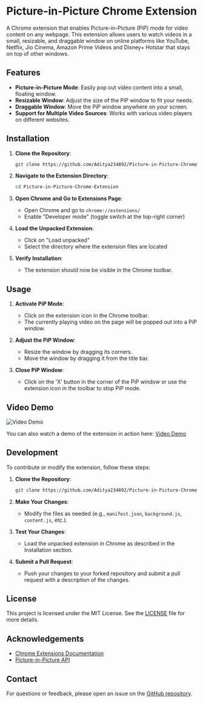 # Picture-in-Picture Chrome Extension

A Chrome extension that enables Picture-in-Picture (PiP) mode for video content on any webpage. This extension allows users to watch videos in a small, resizable, and draggable window on online platforms like YouTube, Netflix, Jio Cinema, Amazon Prime Videos and Disney+ Hotstar that stays on top of other windows.

## Features

- **Picture-in-Picture Mode**: Easily pop out video content into a small, floating window.
- **Resizable Window**: Adjust the size of the PiP window to fit your needs.
- **Draggable Window**: Move the PiP window anywhere on your screen.
- **Support for Multiple Video Sources**: Works with various video players on different websites.

## Installation

1. **Clone the Repository**:
    ```bash
    git clone https://github.com/Aditya234892/Picture-in-Picture-Chrome-Extension.git
    ```

2. **Navigate to the Extension Directory**:
    ```bash
    cd Picture-in-Picture-Chrome-Extension
    ```

3. **Open Chrome and Go to Extensions Page**:
    - Open Chrome and go to `chrome://extensions/`
    - Enable "Developer mode" (toggle switch at the top-right corner)

4. **Load the Unpacked Extension**:
    - Click on "Load unpacked"
    - Select the directory where the extension files are located

5. **Verify Installation**:
    - The extension should now be visible in the Chrome toolbar.

## Usage

1. **Activate PiP Mode**:
    - Click on the extension icon in the Chrome toolbar.
    - The currently playing video on the page will be popped out into a PiP window.

2. **Adjust the PiP Window**:
    - Resize the window by dragging its corners.
    - Move the window by dragging it from the title bar.

3. **Close PiP Window**:
    - Click on the 'X' button in the corner of the PiP window or use the extension icon in the toolbar to stop PiP mode.

## Video Demo

![Video Demo](https://github.com/user-attachments/assets/c4ab13d9-e1cc-4dc7-a959-c46fc3ebb404)

You can also watch a demo of the extension in action here: [Video Demo](https://github.com/user-attachments/assets/c4ab13d9-e1cc-4dc7-a959-c46fc3ebb404)

## Development

To contribute or modify the extension, follow these steps:

1. **Clone the Repository**:
    ```bash
    git clone https://github.com/Aditya234892/Picture-in-Picture-Chrome-Extension.git
    ```

2. **Make Your Changes**:
    - Modify the files as needed (e.g., `manifest.json`, `background.js`, `content.js`, etc.).

3. **Test Your Changes**:
    - Load the unpacked extension in Chrome as described in the Installation section.

4. **Submit a Pull Request**:
    - Push your changes to your forked repository and submit a pull request with a description of the changes.

## License

This project is licensed under the MIT License. See the [LICENSE](LICENSE) file for more details.

## Acknowledgements

- [Chrome Extensions Documentation](https://developer.chrome.com/docs/extensions/)
- [Picture-in-Picture API](https://developer.chrome.com/docs/extensions/reference/windows/)

## Contact

For questions or feedback, please open an issue on the [GitHub repository](https://github.com/Aditya234892/Picture-in-Picture-Chrome-Extension/issues).
